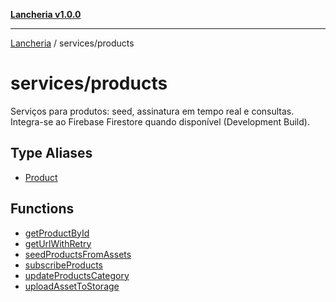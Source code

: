 [**Lancheria v1.0.0**](../../README.md)

***

[Lancheria](../../README.md) / services/products

# services/products

Serviços para produtos: seed, assinatura em tempo real e consultas.
Integra-se ao Firebase Firestore quando disponível (Development Build).

## Type Aliases

- [Product](type-aliases/Product.md)

## Functions

- [getProductById](functions/getProductById.md)
- [getUrlWithRetry](functions/getUrlWithRetry.md)
- [seedProductsFromAssets](functions/seedProductsFromAssets.md)
- [subscribeProducts](functions/subscribeProducts.md)
- [updateProductsCategory](functions/updateProductsCategory.md)
- [uploadAssetToStorage](functions/uploadAssetToStorage.md)

